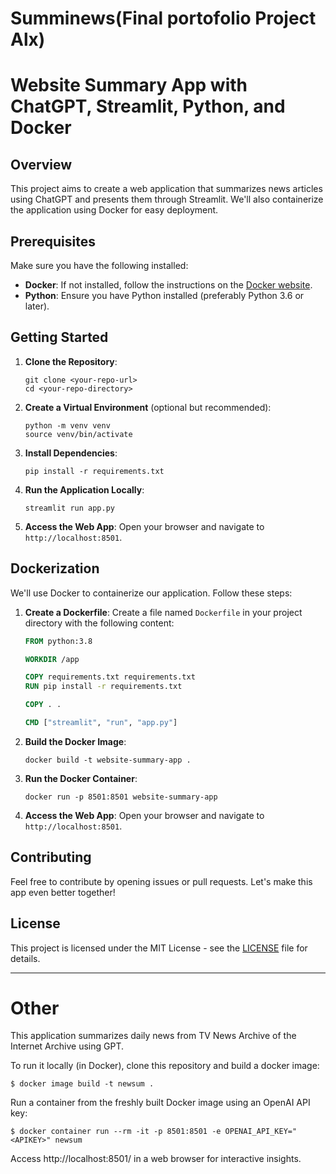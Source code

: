 
# Summinews(Final portofolio Project Alx)

# Website Summary App with ChatGPT, Streamlit, Python, and Docker

## Overview
This project aims to create a web application that summarizes news articles using ChatGPT and presents them through Streamlit. We'll also containerize the application using Docker for easy deployment.

## Prerequisites
Make sure you have the following installed:
- **Docker**: If not installed, follow the instructions on the [Docker website](https://docs.docker.com/get-docker/).
- **Python**: Ensure you have Python installed (preferably Python 3.6 or later).

## Getting Started
1. **Clone the Repository**:
   ```
   git clone <your-repo-url>
   cd <your-repo-directory>
   ```

2. **Create a Virtual Environment** (optional but recommended):
   ```
   python -m venv venv
   source venv/bin/activate
   ```

3. **Install Dependencies**:
   ```
   pip install -r requirements.txt
   ```

4. **Run the Application Locally**:
   ```
   streamlit run app.py
   ```

5. **Access the Web App**:
   Open your browser and navigate to `http://localhost:8501`.

## Dockerization
We'll use Docker to containerize our application. Follow these steps:

1. **Create a Dockerfile**:
   Create a file named `Dockerfile` in your project directory with the following content:
   ```Dockerfile
   FROM python:3.8

   WORKDIR /app

   COPY requirements.txt requirements.txt
   RUN pip install -r requirements.txt

   COPY . .

   CMD ["streamlit", "run", "app.py"]
   ```

2. **Build the Docker Image**:
   ```
   docker build -t website-summary-app .
   ```

3. **Run the Docker Container**:
   ```
   docker run -p 8501:8501 website-summary-app
   ```

4. **Access the Web App**:
   Open your browser and navigate to `http://localhost:8501`.

## Contributing
Feel free to contribute by opening issues or pull requests. Let's make this app even better together!

## License
This project is licensed under the MIT License - see the [LICENSE](LICENSE) file for details.

---


# Other

This application summarizes daily news from TV News Archive of the Internet Archive using GPT.

To run it locally (in Docker), clone this repository and build a docker image:

```
$ docker image build -t newsum .
```

Run a container from the freshly built Docker image using an OpenAI API key:

```
$ docker container run --rm -it -p 8501:8501 -e OPENAI_API_KEY="<APIKEY>" newsum
```

Access http://localhost:8501/ in a web browser for interactive insights.
